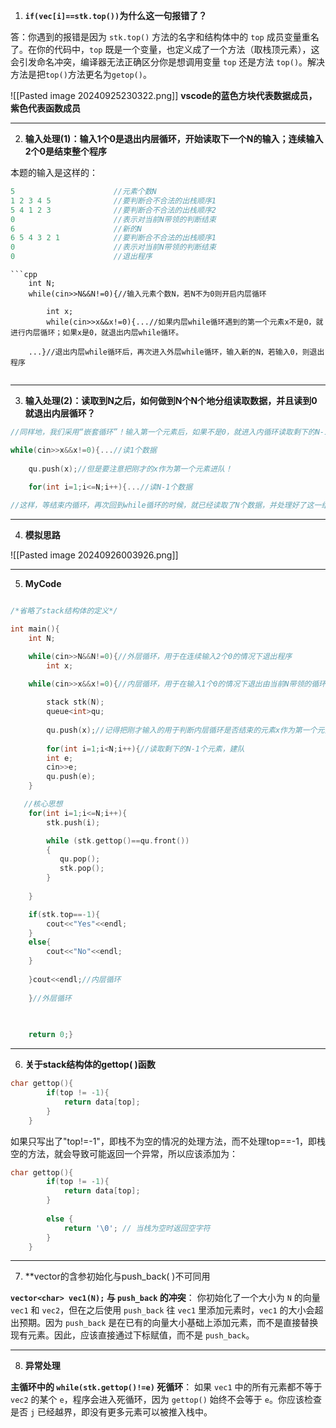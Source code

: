 
1. **`if(vec[i]==stk.top())`为什么这一句报错了？** 

答：你遇到的报错是因为 `stk.top()` 方法的名字和结构体中的 `top` 成员变量重名了。在你的代码中，`top` 既是一个变量，也定义成了一个方法（取栈顶元素），这会引发命名冲突，编译器无法正确区分你是想调用变量 `top` 还是方法 `top()`。解决方法是把`top()`方法更名为`getop()`。

![[Pasted image 20240925230322.png]]
**vscode的蓝色方块代表数据成员，紫色代表函数成员** 

---

2. **输入处理(1)：输入1个0是退出内层循环，开始读取下一个N的输入；连续输入2个0是结束整个程序** 

本题的输入是这样的：
```cpp
5                      //元素个数N
1 2 3 4 5              //要判断合不合法的出栈顺序1
5 4 1 2 3              //要判断合不合法的出栈顺序2
0                      //表示对当前N带领的判断结束
6                      //新的N
6 5 4 3 2 1            //要判断合不合法的出栈顺序1
0                      //表示对当前N带领的判断结束
0                      //退出程序
```

```
```cpp
	int N;
    while(cin>>N&&N!=0){//输入元素个数N，若N不为0则开启内层循环
    	
    	int x;
	    while(cin>>x&&x!=0){...//如果内层while循环遇到的第一个元素x不是0，就进行内层循环；如果x是0，就退出内层while循环。

	...}//退出内层while循环后，再次进入外层while循环，输入新的N，若输入0，则退出程序
    
```

---

3. **输入处理(2)：读取到N之后，如何做到N个N个地分组读取数据，并且读到0就退出内层循环？**

```cpp
//同样地，我们采用“嵌套循环”！输入第一个元素后，如果不是0，就进入内循环读取剩下的N-1个元素

while(cin>>x&&x!=0){...//读1个数据
	
	qu.push(x);//但是要注意把刚才的x作为第一个元素进队！
	
	for(int i=1;i<=N;i++){...//读N-1个数据

//这样，等结束内循环，再次回到while循环的时候，就已经读取了N个数据，并处理好了这一组的yes or no判断；然后开始下一组N个数据的处理。

```

---

4. **模拟思路**

![[Pasted image 20240926003926.png]]

---
5. **MyCode**

```cpp

/*省略了stack结构体的定义*/

int main(){
    int N;

    while(cin>>N&&N!=0){//外层循环，用于在连续输入2个0的情况下退出程序
    	int x;

    while(cin>>x&&x!=0){//内层循环，用于在输入1个0的情况下退出由当前N带领的循环，读取新的N
		
		stack stk(N);
    	queue<int>qu;
        
        qu.push(x);//记得把刚才输入的用于判断内层循环是否结束的元素x作为第一个元素入队
        
        for(int i=1;i<N;i++){//读取剩下的N-1个元素，建队
        int e;
        cin>>e;
        qu.push(e);
    }

   //核心思想
    for(int i=1;i<=N;i++){
        stk.push(i);

        while (stk.gettop()==qu.front())
        {
           qu.pop();
           stk.pop();
        }
        
    }

    if(stk.top==-1){
        cout<<"Yes"<<endl;
    }
    else{
        cout<<"No"<<endl;
    }
    
    }cout<<endl;//内层循环
    
	}//外层循环
    
    

    return 0;}
```

---
6. **关于stack结构体的gettop( )函数** 

```cpp
char gettop(){
        if(top != -1){
            return data[top];
        } 
    }
```

如果只写出了"top!=-1"，即栈不为空的情况的处理方法，而不处理top\==-1，即栈空的方法，就会导致可能返回一个异常，所以应该添加为：

```cpp
char gettop(){
        if(top != -1){
            return data[top];
        } 
        
        else {
            return '\0'; // 当栈为空时返回空字符
        }
    }
```

---
7. **vector的含参初始化与push_back( )不可同用

**`vector<char> vec1(N);` 与 `push_back` 的冲突**： 你初始化了一个大小为 `N` 的向量 `vec1` 和 `vec2`，但在之后使用 `push_back` 往 `vec1` 里添加元素时，`vec1` 的大小会超出预期。因为 `push_back` 是在已有的向量大小基础上添加元素，而不是直接替换现有元素。因此，应该直接通过下标赋值，而不是 `push_back`。

---
8. **异常处理**

**主循环中的 `while(stk.gettop()!=e)` 死循环**： 如果 `vec1` 中的所有元素都不等于 `vec2` 的某个 `e`，程序会进入死循环，因为 `gettop()` 始终不会等于 `e`。你应该检查是否 `j` 已经越界，即没有更多元素可以被推入栈中。